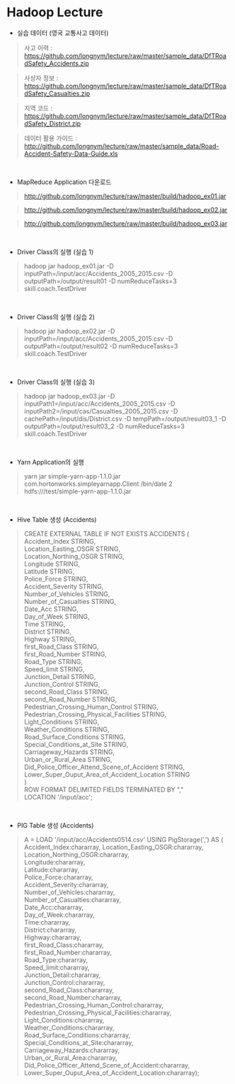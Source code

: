 Hadoop Lecture
==================

- 실습 데이터 (영국 교통사고 데이터)

> 사고 이력 : https://github.com/longnym/lecture/raw/master/sample_data/DfTRoadSafety_Accidents.zip

> 사상자 정보 : https://github.com/longnym/lecture/raw/master/sample_data/DfTRoadSafety_Casualties.zip

> 지역 코드 : https://github.com/longnym/lecture/raw/master/sample_data/DfTRoadSafety_District.zip

> 데이터 활용 가이드 : http://github.com/longnym/lecture/raw/master/sample_data/Road-Accident-Safety-Data-Guide.xls

<br>

- MapReduce Application 다운로드

> http://github.com/longnym/lecture/raw/master/build/hadoop_ex01.jar

> http://github.com/longnym/lecture/raw/master/build/hadoop_ex02.jar

> http://github.com/longnym/lecture/raw/master/build/hadoop_ex03.jar

<br>

- Driver Class의 실행 (실습 1)

>hadoop jar hadoop_ex01.jar -D inputPath=/input/acc/Accidents_2005_2015.csv -D outputPath=/output/result01 -D numReduceTasks=3 skill.coach.TestDriver

<br>

- Driver Class의 실행 (실습 2)

>hadoop jar hadoop_ex02.jar -D inputPath=/input/acc/Accidents_2005_2015.csv -D outputPath=/output/result02 -D numReduceTasks=3 skill.coach.TestDriver

<br>

- Driver Class의 실행 (실습 3)

>hadoop jar hadoop_ex03.jar -D inputPath1=/input/acc/Accidents_2005_2015.csv -D inputPath2=/input/cas/Casualties_2005_2015.csv -D cachePath=/input/dis/District.csv -D tempPath=/output/result03_1 -D outputPath=/output/result03_2 -D numReduceTasks=3 skill.coach.TestDriver

<br>

- Yarn Application의 실행

>yarn jar simple-yarn-app-1.1.0.jar com.hortonworks.simpleyarnapp.Client /bin/date 2 hdfs:///test/simple-yarn-app-1.1.0.jar

<br>

- Hive Table 생성 (Accidents)

>CREATE EXTERNAL TABLE IF NOT EXISTS ACCIDENTS (
<br>Accident_Index           STRING,
<br>Location_Easting_OSGR    STRING,
<br>Location_Northing_OSGR   STRING,
<br>Longitude                STRING,
<br>Latitude                 STRING,
<br>Police_Force             STRING,
<br>Accident_Severity        STRING,
<br>Number_of_Vehicles       STRING,
<br>Number_of_Casualties     STRING,
<br>Date_Acc                 STRING,
<br>Day_of_Week              STRING,
<br>Time                     STRING,
<br>District                 STRING,
<br>Highway                  STRING,
<br>first_Road_Class         STRING,
<br>first_Road_Number        STRING,
<br>Road_Type                STRING,
<br>Speed_limit              STRING,
<br>Junction_Detail          STRING,
<br>Junction_Control         STRING,
<br>second_Road_Class        STRING,
<br>second_Road_Number       STRING,
<br>Pedestrian_Crossing_Human_Control            STRING,
<br>Pedestrian_Crossing_Physical_Facilities      STRING,
<br>Light_Conditions                             STRING,
<br>Weather_Conditions                           STRING,
<br>Road_Surface_Conditions                      STRING,
<br>Special_Conditions_at_Site                   STRING,
<br>Carriageway_Hazards                          STRING,
<br>Urban_or_Rural_Area                          STRING,
<br>Did_Police_Officer_Attend_Scene_of_Accident  STRING,
<br>Lower_Super_Ouput_Area_of_Accident_Location  STRING
<br>)
<br>ROW FORMAT DELIMITED FIELDS TERMINATED BY ","
<br>LOCATION '/input/acc';

<br>

- PIG Table 생성 (Accidents)

>A = LOAD '/input/acc/Accidents0514.csv' USING PigStorage(',') AS (
<br>Accident_Index:chararray, Location_Easting_OSGR:chararray, Location_Northing_OSGR:chararray, 
<br>Longitude:chararray, 
<br>Latitude:chararray, 
<br>Police_Force:chararray, 
<br>Accident_Severity:chararray, 
<br>Number_of_Vehicles:chararray, 
<br>Number_of_Casualties:chararray, 
<br>Date_Acc:chararray, 
<br>Day_of_Week:chararray, 
<br>Time:chararray, 
<br>District:chararray, 
<br>Highway:chararray, 
<br>first_Road_Class:chararray, 
<br>first_Road_Number:chararray, 
<br>Road_Type:chararray, 
<br>Speed_limit:chararray, 
<br>Junction_Detail:chararray, 
<br>Junction_Control:chararray, 
<br>second_Road_Class:chararray, 
<br>second_Road_Number:chararray, 
<br>Pedestrian_Crossing_Human_Control:chararray, 
<br>Pedestrian_Crossing_Physical_Facilities:chararray, 
<br>Light_Conditions:chararray, 
<br>Weather_Conditions:chararray, 
<br>Road_Surface_Conditions:chararray, 
<br>Special_Conditions_at_Site:chararray, 
<br>Carriageway_Hazards:chararray, 
<br>Urban_or_Rural_Area:chararray, 
<br>Did_Police_Officer_Attend_Scene_of_Accident:chararray, 
<br>Lower_Super_Ouput_Area_of_Accident_Location:chararray);
